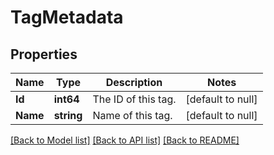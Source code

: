 # TagMetadata

## Properties
Name | Type | Description | Notes
------------ | ------------- | ------------- | -------------
**Id** | **int64** | The ID of this tag. | [default to null]
**Name** | **string** | Name of this tag. | [default to null]

[[Back to Model list]](../README.md#documentation-for-models) [[Back to API list]](../README.md#documentation-for-api-endpoints) [[Back to README]](../README.md)


